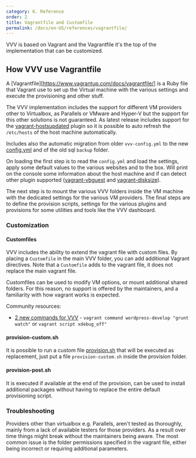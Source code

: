 ```yaml
---
category: 6. Reference
order: 2
title: Vagrantfile and Customfile
permalink: /docs/en-US/references/vagrantfile/
---
```


VVV is based on Vagrant and the Vagrantfile it's the top of the implementation that can be customized.

## How VVV use Vagrantfile

A [Vagrantfile][https://www.vagrantup.com/docs/vagrantfile/] is a Ruby file that Vagrant use to set up the Virtual machine with the various settings and execute the provisioning and other stuff.

The VVV implementation includes the support for different VM providers other to Virtualbox, as Parallels or VMware and Hyper-V but the support for this other solutions is not guaranteed.
As latest release includes support for the [vagrant-hostsupdated](https://github.com/cogitatio/vagrant-hostsupdater) plugin so it is possible to auto refresh the `/etc/hosts` of the host machine automatically.

Includes also the automatic migration from older `vvv-config.yml` to the new [config.yml](https://varyingvagrantvagrants.org/docs/en-US/config/) and of the old sql `backup` folder.

On loading the first step is to read the `config.yml` and load the settings, apply some default values to the various websites and to the box. Will print on the console some information about the host machine and if can detect other plugin supported ([vagrant-vbguest](https://github.com/dotless-de/vagrant-vbguest) and [vagrant-disksize](https://github.com/sprotheroe/vagrant-disksize)).

The next step is to mount the various VVV folders inside the VM machine with the dedicated settings for the various VM providers.
The final steps are to define the provision scripts, settings for the various plugins and provisions for some utilities and tools like the VVV dashboard.

### Customization

#### Customfiles

VVV includes the ability to extend the vagrant file with custom files. By placing a `Customfile` in the main VVV folder, you can add additional Vagrant directives. Note that a `Customfile` adds to the vagrant file, it does not replace the main vagrant file.

Customfiles can be used to modify VM options, or mount additional shared folders. For this reason, no support is offered by the maintainers, and a familiarity with how vagrant works is expected.

Community resources:

* [2 new commands for VVV](https://gist.github.com/Mte90/9810f7c2775f1fd79ee049b3d259dff0) - `vagrant command wordpress-develop "grunt watch"` or `vagrant script xdebug_off"`

#### provision-custom.sh

It is possible to run a custom file [provision.sh](https://github.com/Varying-Vagrant-Vagrants/VVV/blob/develop/provision/provision.sh) that will be executed as replacement, just put a file `provision-custom.sh` inside the provision folder.

#### provision-post.sh

It is executed if available at the end of the provision, can be used to install additional packages without having to replace the entire default provisioning script.

### Troubleshooting

Providers other than virtualbox e.g. Parallels, aren't tested as thoroughly, mainly from a lack of available testers for those providers. As a result over time things might break without the maintainers being aware. The most common issue is the folder permissions specified in the vagrant file, either being incorrect or requiring additional parameters.

